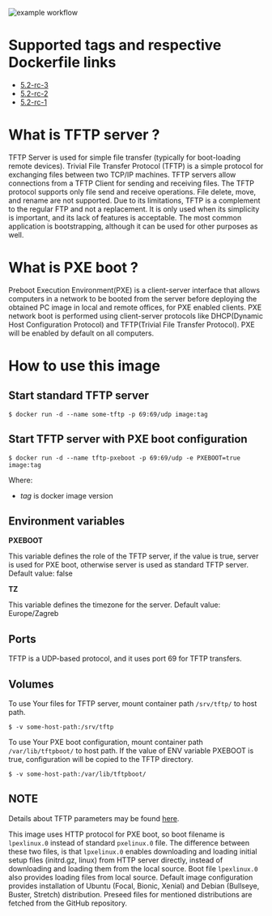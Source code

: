 ![example workflow](https://github.com/dalmatialab/tftp/actions/workflows/main.yml/badge.svg)
# Supported tags and respective Dockerfile links
 - [5.2-rc-3](https://github.com/dalmatialab/tftp/blob/d750bda4e6ffdb744a64e6ed32954eb1d2d48e2e/Dockerfile)
 - [5.2-rc-2](https://github.com/dalmatialab/tftp/blob/9f31d326336cbc7b9b641bb4eefe50511b4f9d69/Dockerfile)
 - [5.2-rc-1](https://github.com/dalmatialab/tftp/blob/3db71a7ac242476e04fc86093196ff9c30759b7e/Dockerfile)

# What is TFTP server ?

TFTP Server is used for simple file transfer (typically for boot-loading remote devices). Trivial File Transfer Protocol (TFTP) is a simple protocol for exchanging files between two TCP/IP machines. TFTP servers allow connections from a TFTP Client for sending and receiving files. The TFTP protocol supports only file send and receive operations. File delete, move, and rename are not supported. Due to its limitations, TFTP is a complement to the regular FTP and not a replacement. It is only used when its simplicity is important, and its lack of features is acceptable. The most common application is bootstrapping, although it can be used for other purposes as well.

# What is PXE boot ?

Preboot Execution Environment(PXE) is a client-server interface that allows computers in a network to be booted from the server before deploying the obtained PC image in local and remote offices, for PXE enabled clients. PXE network boot is performed using client-server protocols like DHCP(Dynamic Host Configuration Protocol) and TFTP(Trivial File Transfer Protocol). PXE will be enabled by default on all computers.

# How to use this image

## Start standard TFTP server

	$ docker run -d --name some-tftp -p 69:69/udp image:tag 
 
## Start TFTP server with PXE boot configuration

	$ docker run -d --name tftp-pxeboot -p 69:69/udp -e PXEBOOT=true image:tag
Where:
 - *tag* is docker image version

## Environment variables

**PXEBOOT**

This variable defines the role of the TFTP server, if the value is true, server is used for PXE boot, otherwise server is used as standard TFTP server. Default value: false

**TZ**

This variable defines the timezone for the server. Default value: Europe/Zagreb

## Ports

TFTP is a UDP-based protocol, and it uses port 69 for TFTP transfers.

## Volumes

To use Your files for TFTP server, mount container path `/srv/tftp/` to host path.

	$ -v some-host-path:/srv/tftp

To use Your PXE boot configuration, mount container path `/var/lib/tftpboot/` to host path. If the value of ENV variable PXEBOOT is true, configuration will be copied to the TFTP directory.

	$ -v some-host-path:/var/lib/tftpboot/

## NOTE 

Details about TFTP parameters may be found [here](https://manpages.debian.org/testing/tftpd-hpa/tftpd.8.en.html).

This image uses HTTP protocol for PXE boot, so boot filename is `lpexlinux.0` instead of standard `pxelinux.0` file. The difference between these two files, is that `lpxelinux.0` enables downloading and loading initial setup files (initrd.gz, linux) from HTTP server directly, instead of downloading and loading them from the local source. Boot file `lpexlinux.0` also provides loading files from local source.
Default image configuration provides installation of Ubuntu (Focal, Bionic, Xenial) and Debian (Bullseye, Buster, Stretch) distribution. Preseed files for mentioned distributions are fetched from the GitHub repository.
